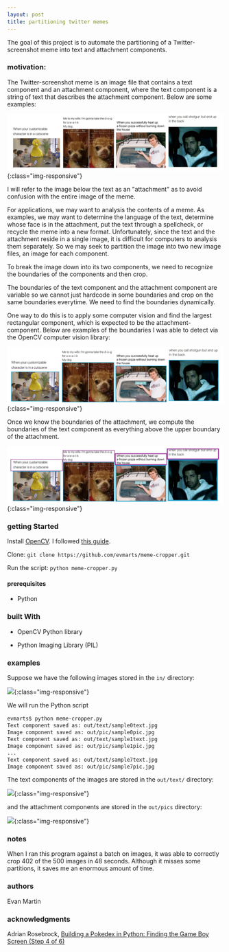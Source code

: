 ```yaml
---
layout: post
title: partitioning twitter memes
---
```


The goal of this project is to automate the partitioning of a Twitter-screenshot meme into text and attachment components. 

### motivation: 
The Twitter-screenshot meme is an image file that contains a text component and an attachment component, where the text component is a string of text that describes the attachment component. Below are some examples:

![](img/figs/meme-cropper/memes.png){:class="img-responsive"}

I will refer to the image below the text as an "attachment" as to avoid confusion with the entire image of the meme. 

For applications, we may want to analysis the contents of a meme. As examples, we may want to determine the language of the text, determine whose face is in the attachment, put the text through a spellcheck, or recycle the meme into a new format. Unfortunately, since the text and the attachment reside in a single image, it is difficult for computers to analysis them separately. So we may seek to partition the image into two new image files, an image for each component. 

To break the image down into its two components, we need to recognize the boundaries of the components and then crop.

The boundaries of the text component and the attachment component are variable so we cannot just hardcode in some boundaries and crop on the same boundaries everytime. We need to find the boundaries dynamically. 

One way to do this is to apply some computer vision and find the largest rectangular component, which is expected to be the attachment-component. Below are examples of the boundaries I was able to detect via the OpenCV computer vision library:

![](img/figs/meme-cropper/memes_attach.png){:class="img-responsive"}

Once we know the boundaries of the attachment, we compute the boundaries of the text component as everything above the upper boundary of the attachment. 

![](img/figs/meme-cropper/memes_contoured.png){:class="img-responsive"}

### getting Started

Install [OpenCV](https://opencv.org/). I followed [this guide](https://www.pyimagesearch.com/2016/12/19/install-opencv-3-on-macos-with-homebrew-the-easy-way/). 

Clone:
```git clone https://github.com/evmarts/meme-cropper.git```

Run the script:
```python meme-cropper.py```

#### prerequisites

- Python

### built With

* OpenCV Python library

* Python Imaging Library (PIL)

### examples

Suppose we have the following images stored in the ```in/``` directory:

![](img/figs/meme-cropper/inputs.png){:class="img-responsive"}

We will run the Python script

~~~
evmarts$ python meme-cropper.py
Text component saved as: out/text/sample0text.jpg
Image component saved as: out/pic/sample0pic.jpg
Text component saved as: out/text/sample1text.jpg
Image component saved as: out/pic/sample1pic.jpg
...
Text component saved as: out/text/sample7text.jpg
Image component saved as: out/pic/sample7pic.jpg
~~~

The text components of the images are stored in the ```out/text/``` directory: 

![](img/figs/meme-cropper/textoutput.png){:class="img-responsive"}

and the attachment components are stored in the ```out/pics``` directory:

![](img/figs/meme-cropper/picoutput.png){:class="img-responsive"}

### notes

When I ran this program against a batch on images, it was able to correctly crop 402  of the 500 images in 48 seconds. Although it misses some partitions, it saves me an enormous amount of time. 

### authors

Evan Martin

### acknowledgments

Adrian Rosebrock, [Building a Pokedex in Python: Finding the Game Boy Screen (Step 4 of 6)](https://www.pyimagesearch.com/2014/04/21/building-pokedex-python-finding-game-boy-screen-step-4-6/)

